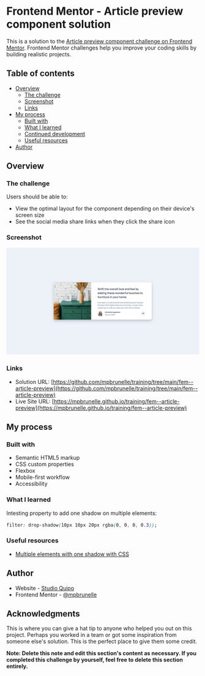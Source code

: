 # Frontend Mentor - Article preview component solution

This is a solution to the [Article preview component challenge on Frontend Mentor](https://www.frontendmentor.io/challenges/article-preview-component-dYBN_pYFT). Frontend Mentor challenges help you improve your coding skills by building realistic projects.

## Table of contents

-   [Overview](#overview)
    -   [The challenge](#the-challenge)
    -   [Screenshot](#screenshot)
    -   [Links](#links)
-   [My process](#my-process)
    -   [Built with](#built-with)
    -   [What I learned](#what-i-learned)
    -   [Continued development](#continued-development)
    -   [Useful resources](#useful-resources)
-   [Author](#author)

## Overview

### The challenge

Users should be able to:

-   View the optimal layout for the component depending on their device's screen size
-   See the social media share links when they click the share icon

### Screenshot

![](./screenshot.jpg)

### Links

-   Solution URL: [https://github.com/mpbrunelle/training/tree/main/fem--article-preview](https://github.com/mpbrunelle/training/tree/main/fem--article-preview)
-   Live Site URL: [https://mpbrunelle.github.io/training/fem--article-preview](https://mpbrunelle.github.io/training/fem--article-preview)

## My process

### Built with

-   Semantic HTML5 markup
-   CSS custom properties
-   Flexbox
-   Mobile-first workflow
-   Accessibility

### What I learned

Intesting property to add one shadow on multiple elements:

```css
filter: drop-shadow(10px 10px 20px rgba(0, 0, 0, 0.3));
```

### Useful resources

-   [Multiple elements with one shadow with CSS](https://www.youtube.com/watch?v=JvuIuWbxNvU)

## Author

-   Website - [Studio Quipo](https://studioquipo.com/en/)
-   Frontend Mentor - [@mpbrunelle](https://www.frontendmentor.io/profile/mpbrunelle)

## Acknowledgments

This is where you can give a hat tip to anyone who helped you out on this project. Perhaps you worked in a team or got some inspiration from someone else's solution. This is the perfect place to give them some credit.

**Note: Delete this note and edit this section's content as necessary. If you completed this challenge by yourself, feel free to delete this section entirely.**
